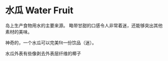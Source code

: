 # 水瓜 Water Fruit

岛上生产食物用水的主要来源。
略带甘甜的口感令人非常着迷，还能够突出其他素材的美味。

神奇的，一个水瓜可以完美fit一份饮品（迷）。

水瓜外表有些像剥去外表层纤维的椰子
